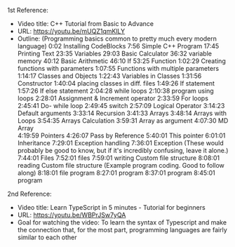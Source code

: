 1st Reference:
 - Video title: C++ Tutorial from Basic to Advance
 - URL: https://youtu.be/mUQZ1qmKlLY
 - Outline:
 (Programming basics common to pretty much every modern language)
 0:02 Installing CodeBlocks
 7:56 Simple C++ Program
 17:45 Printing Text
 23:35 Variables
 29:03 Basic Calculator
 36:32 variable memory
 40:12 Basic Arithmetic
 46:10 If
 53:25 Function
 1:02:29 Creating functions with parameters
 1:07:55 Functions with multiple parameters
 1:14:17 Classes and Objects
 1:22:43 Variables in Classes
 1:31:56 Constructor
 1:40:04 placing classes in diff. files
 1:49:26 If statement
 1:57:26 If else statement
 2:04:28 while loops
 2:10:38 program using loops
 2:28:01 Assignment & Increment operator
 2:33:59 For loops
 2:45:41 Do- while loop
 2:49:45 switch
 2:57:09 Logical Operator
 3:14:23 Default arguments
 3:33:14 Recursion
 3:41:33 Arrays
 3:48:14 Arrays with Loops
 3:54:35 Arrays Calculation
 3:59:31 Array as argument
 4:07:30 MD Array  
 4:19:59 Pointers
 4:26:07 Pass by Reference
 5:40:01 This pointer
 6:01:01 Inheritance
 7:29:01 Exception handling
 7:36:01 Exception
 (These would probably be good to know, but if it's incredibly confusing, leave it alone.)
 7:44:01 Files
 7:52:01 files
 7:59:01 writing Custom file structure
 8:08:01 reading Custom file structure
 (Example program coding. Good to follow along)
 8:18:01 file program
 8:27:01 program
 8:37:01 program
 8:45:01 program

2nd Reference:
  - Video title: Learn TypeScript in 5 minutes - Tutorial for beginners
  - URL: https://youtu.be/WBPrJSw7yQA
  - Goal for watching the video: To learn the syntax of Typescript and make the connection that, for the most part, programming languages are fairly similar to each other
